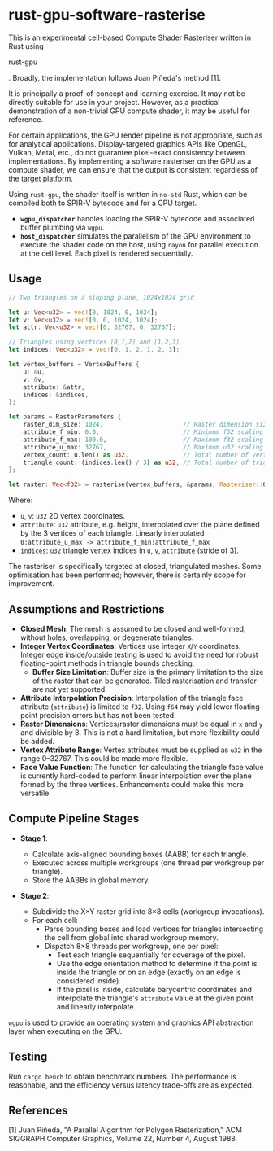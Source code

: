 # rust-gpu-software-rasterise

This is an experimental cell-based Compute Shader Rasteriser written in Rust using 

rust-gpu

. Broadly, the implementation follows Juan Piñeda's method \[1\].

It is principally a proof-of-concept and learning exercise. It may not be directly suitable for use in your project. However, as a practical demonstration of a non-trivial GPU compute shader, it may be useful for reference.

For certain applications, the GPU render pipeline is not appropriate, such as for analytical applications. Display-targeted graphics APIs like OpenGL, Vulkan, Metal, etc., do not guarantee pixel-exact consistency between implementations. By implementing a software rasteriser on the GPU as a compute shader, we can ensure that the output is consistent regardless of the target platform.

Using `rust-gpu`, the shader itself is written in `no-std` Rust, which can be compiled both to SPIR-V bytecode and for a CPU target.

- **`wgpu_dispatcher`** handles loading the SPIR-V bytecode and associated buffer plumbing via `wgpu`.
- **`host_dispatcher`** simulates the parallelism of the GPU environment to execute the shader code on the host, using `rayon` for parallel execution at the cell level. Each pixel is rendered sequentially.

## Usage

```rust
// Two triangles on a sloping plane, 1024x1024 grid

let u: Vec<u32> = vec![0, 1024, 0, 1024];
let v: Vec<u32> = vec![0, 0, 1024, 1024];
let attr: Vec<u32> = vec![0, 32767, 0, 32767];

// Triangles using vertices [0,1,2] and [1,2,3]
let indices: Vec<u32> = vec![0, 1, 2, 1, 2, 3];

let vertex_buffers = VertexBuffers {
    u: &u,
    v: &v,
    attribute: &attr,
    indices: &indices,
};

let params = RasterParameters {
    raster_dim_size: 1024,                      // Raster dimension size (max value of `u` and `v`)
    attribute_f_min: 0.0,                       // Minimum f32 scaling value for attribute
    attribute_f_max: 100.0,                     // Maximum f32 scaling value for attribute
    attribute_u_max: 32767,                     // Maximum u32 scaling value for attribute (min=0)
    vertex_count: u.len() as u32,               // Total number of vertices
    triangle_count: (indices.len() / 3) as u32, // Total number of triangles
};

let raster: Vec<f32> = rasterise(vertex_buffers, &params, Rasteriser::GPU);
```

Where:

- `u`, `v`: `u32` 2D vertex coordinates.
- `attribute`: `u32` attribute, e.g. height, interpolated over the plane defined by the 3 vertices of each triangle. Linearly interpolated `0:attribute_u_max -> attribute_f_min:attribute_f_max`
- `indices`: `u32` triangle vertex indices in `u`, `v`, `attribute` (stride of 3).

The rasteriser is specifically targeted at closed, triangulated meshes. Some optimisation has been performed; however, there is certainly scope for improvement.

## Assumptions and Restrictions

- **Closed Mesh**: The mesh is assumed to be closed and well-formed, without holes, overlapping, or degenerate triangles.
- **Integer Vertex Coordinates**: Vertices use integer `X`/`Y` coordinates. Integer edge inside/outside testing is used to avoid the need for robust floating-point methods in triangle bounds checking.
  - **Buffer Size Limitation**: Buffer size is the primary limitation to the size of the raster that can be generated. Tiled rasterisation and transfer are not yet supported.
- **Attribute Interpolation Precision**: Interpolation of the triangle face attribute (`attribute`) is limited to `f32`. Using `f64` may yield lower floating-point precision errors but has not been tested.
- **Raster Dimensions**: Vertices/raster dimensions must be equal in `x` and `y` and divisible by 8. This is not a hard limitation, but more flexibility could be added.
- **Vertex Attribute Range**: Vertex attributes must be supplied as `u32` in the range 0–32767. This could be made more flexible.
- **Face Value Function**: The function for calculating the triangle face value is currently hard-coded to perform linear interpolation over the plane formed by the three vertices. Enhancements could make this more versatile.

## Compute Pipeline Stages

- **Stage 1**:
  - Calculate axis-aligned bounding boxes (AABB) for each triangle.
  - Executed across multiple workgroups (one thread per workgroup per triangle).
  - Store the AABBs in global memory.

- **Stage 2**:
  - Subdivide the X×Y raster grid into 8×8 cells (workgroup invocations).
  - For each cell:
    - Parse bounding boxes and load vertices for triangles intersecting the cell from global into shared workgroup memory.
    - Dispatch 8×8 threads per workgroup, one per pixel:
      - Test each triangle sequentially for coverage of the pixel.
      - Use the edge orientation method to determine if the point is inside the triangle or on an edge (exactly on an edge is considered inside).
      - If the pixel is inside, calculate barycentric coordinates and interpolate the triangle's `attribute` value at the given point and linearly interpolate.

`wgpu` is used to provide an operating system and graphics API abstraction layer when executing on the GPU.

## Testing

Run `cargo bench` to obtain benchmark numbers. The performance is reasonable, and the efficiency versus latency trade-offs are as expected.

## References

\[1\] Juan Piñeda, "A Parallel Algorithm for Polygon Rasterization," ACM SIGGRAPH Computer Graphics, Volume 22, Number 4, August 1988.